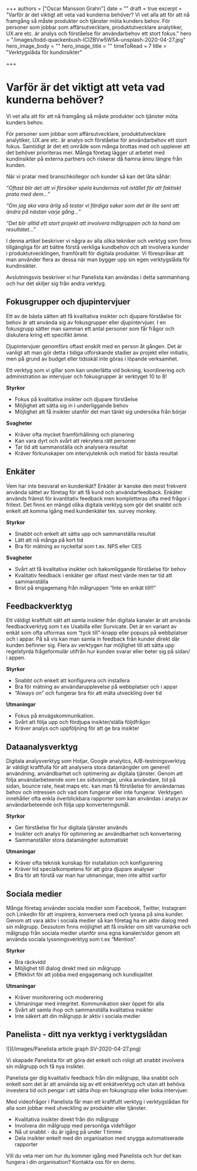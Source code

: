 +++
authors = ["Oscar Mansson Grahn"]
date = ""
draft = true
excerpt = "Varför är det viktigt att veta vad kunderna behöver? Vi vet alla att för att nå framgång så måste produkter och tjänster möta kunders behov. För personer som jobbar som affärsutvecklare, produktutvecklare analytiker, UX.are etc. är analys och förståelse för användarbehov ett stort fokus."
hero = "/images/todd-quackenbush-IClZBVw5W5A-unsplash-2020-04-27.jpg"
hero_image_body = ""
hero_image_title = ""
timeToRead = 7
title = "Verktygslåda för kundinsikter"

+++
# Varför är det viktigt att veta vad kunderna behöver?

Vi vet alla att för att nå framgång så måste produkter och tjänster möta kunders behov.

För personer som jobbar som affärsutvecklare, produktutvecklare analytiker, UX.are etc. är analys och förståelse för användarbehov ett stort fokus. Samtidigt är det ett område som många brottas med och upplever att det behöver prioriteras mer. Många företag lägger ut arbetet med kundinsikter på externa partners och riskerar då hamna ännu längre från kunden.

När vi pratar med branschkollegor och kunder så kan det låta såhär:

_“Oftast blir det att vi försöker spela kundernas roll istället för att faktiskt prata med dem…”_

_“Om jag ska vara ärlig så testar vi färdiga saker som det är lite sent att ändra på nästan varje gång…”_

_“Det blir alltid ett stort projekt att involvera målgruppen och ta hand om resultatet…”_

I denna artikel beskriver vi några av alla olika tekniker och verktyg som finns tillgängliga för att bättre förstå verkliga kundbehov och att involvera kunder i produktutvecklingen, framförallt för digitala produkter. Vi förespråkar att man använder flera av dessa när man bygger upp sin egen verktygslåda för kundinsikter.

Avslutningsvis beskriver vi hur Panelista kan användas i detta sammanhang och hur det skiljer sig från andra verktyg.

## Fokusgrupper och djupintervjuer

Ett av de bästa sätten att få kvalitativa insikter och djupare förståelse för behov är att använda sig av fokusgrupper eller djupintervjuer. I en fokusgrupp sätter man samman ett antal personer som får frågor och diskutera kring ett specifikt ämne.

Djupintervjuer genomförs oftast enskilt med en person åt gången. Det är vanligt att man gör detta i tidiga utforskande stadier av projekt eller initiativ, men på grund av budget eller tidsskäl inte göras i löpande verksamhet.

Ett verktyg som vi gillar som kan underlätta vid bokning, koordinering och administration av intervjuer och fokusgrupper är verktyget 10 to 8!

**Styrkor**

* Fokus på kvalitativa insikter och djupare förståelse
* Möjlighet att sätta sig in i underliggande behov
* Möjlighet att få insikter utanför det man tänkt sig undersöka från börjar

**Svagheter**

* Kräver ofta mycket framförhållning och planering
* Kan vara dyrt och svårt att rekrytera rätt personer
* Tar tid att sammanställa och analysera resultat
* Kräver förkunskaper om intervjuteknik och metod för bästa resultat

## Enkäter

Vem har inte besvarat en kundenkät? Enkäter är kanske den mest frekvent använda sättet av företag för att få kund och användarfeedback. Enkäter används främst för kvantitativ feedback men kompletteras ofta med frågor i fritext. Det finns en mängd olika digitala verktyg som gör det snabbt och enkelt att komma igång med kundenkäter tex. survey monkey.

**Styrkor**

* Snabbt och enkelt att sätta upp och sammanställa resultat
* Lätt att nå många på kort tid
* Bra för mätning av nyckeltal som t.ex. NPS eller CES

**Svagheter**

* Svårt att få kvalitativa insikter och bakomliggande förståelse för behov
* Kvalitativ feedback i enkäter ger oftast mest värde men tar tid att sammanställa
* Brist på engagemang från målgruppen “Inte en enkät till!!”

## Feedbackverktyg

Ett väldigt kraftfullt sätt att samla insikter från digitala kanaler är att använda feedbackverktyg som t.ex Usabilla eller Survicate. Det är en variant av enkät som ofta utformas som “tyck till”-knapp eller popups på webbplatser och i appar. På så vis kan man samla in feedback från kunder direkt där kunden befinner sig. Flera av verktygen har möjlighet till att sätta upp regelstyrda frågeformulär utifrån hur kunden svarar eller beter sig på sidan/ i appen.

**Styrkor**

* Snabbt och enkelt att konfigurera och installera
* Bra för mätning av användarupplevelse på webbplatser och i appar
* “Always on” och fungerar bra för att mäta utveckling över tid

**Utmaningar**

* Fokus på envägskommunikation.
* Svårt att följa upp och fördjupa insikter/ställa följdfrågor
* Kräver analys och uppföljning för att ge bra insikter

## Dataanalysverktyg

Digitala analysverktyg som Hotjar, Google analytics, A/B-testningsverktyg är väldigt kraftfulla för att analysera stora datamängder om generell användning, användbarhet och optimering av digitala tjänster. Genom att följa användarbeteende som t.ex sidvisningar, unika användare, tid på sidan, bounce rate, heat maps etc. kan man få förståelse för användarnas behov och intressen och vad som fungerar eller inte fungerar. Verktygen innehåller ofta enkla överblickbara rapporter som kan användas i analys av användarbeteende och följa upp konverteringsmål.

**Styrkor**

* Ger förståelse för hur digitala tjänster används
* Insikter och analys för optimering av användbarhet och konvertering
* Sammanställer stora datamängder automatiskt

**Utmaningar**

* Kräver ofta teknisk kunskap för installation och konfigurering
* Kräver tid specialkompetens för att göra djupare analyser
* Bra för att förstå var man har utmaningar, men inte alltid varför

## Sociala medier

Många företag använder sociala medier som Facebook, Twitter, Instagram och LinkedIn för att inspirera, konversera med och lyssna på sina kunder. Genom att vara aktiv i sociala medier så kan företag ha en aktiv dialog med sin målgrupp. Dessutom finns möjlighet att få insikter om sitt varumärke och målgrupp från sociala medier utanför sina egna kanaler/sidor genom att använda sociala lyssningsverktyg som t.ex “Mention”.

**Styrkor**

* Bra räckvidd
* Möjlighet till dialog direkt med sin målgrupp
* Effektivt för att jobba med engagemang och kundlojalitet

**Utmaningar**

* Kräver monitorering och moderering
* Utmaningar med integritet. Kommunikation sker öppet för alla
* Svårt att samla ihop och sammanställa kvalitativa insikter
* Inte säkert att din målgrupp är aktiv i sociala medier

## Panelista - ditt nya verktyg i verktygslådan

![](/images/Panelista article graph SV-2020-04-27.png)

Vi skapade Panelista för att göra det enkelt och roligt att snabbt involvera sin målgrupp och få nya insikter.

Panelista ger dig kvalitativ feedback från din målgrupp, lika snabbt och enkelt som det är att använda sig av ett enkätverktyg och utan att behöva investera tid och pengar i att sätta ihop en fokusgrupp eller boka intervjuer.

Med videofrågor i Panelista får man ett kraftfullt verktyg i verktygslådan för alla som jobbar med utveckling av produkter eller tjänster.

* Kvalitativa insikter direkt från din målgrupp
* Involvera din målgrupp med personliga videfrågor
* Nå ut snabbt - du är igång på under 1 timme
* Dela insikter enkelt med din organisation med snygga automatiserade rapporter

Vill du veta mer om hur du kommer igång med Panelista och hur det kan fungera i din organisation? Kontakta oss för en demo.